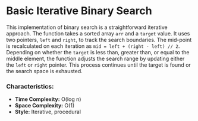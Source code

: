 # Basic Iterative Binary Search

This implementation of binary search is a straightforward iterative approach. The function takes a sorted array `arr` and a `target` value. It uses two pointers, `left` and `right`, to track the search boundaries. The mid-point is recalculated on each iteration as `mid = left + (right - left) // 2`. Depending on whether the `target` is less than, greater than, or equal to the middle element, the function adjusts the search range by updating either the `left` or `right` pointer. This process continues until the target is found or the search space is exhausted.

### Characteristics:
- **Time Complexity:** O(log n)
- **Space Complexity:** O(1)
- **Style:** Iterative, procedural